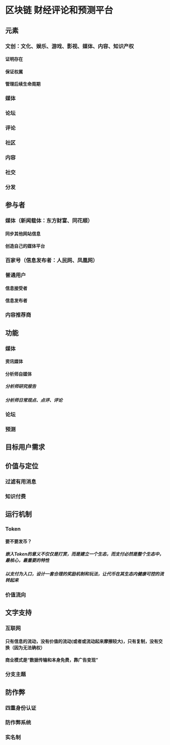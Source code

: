 # 区块链 财经评论和预测平台

## 元素

### 文创：文化、娱乐、游戏、影视、媒体、内容、知识产权

#### 证明存在

#### 保证权属

#### 管理后续生命周期

### 媒体

### 论坛

### 评论

### 社区

### 内容

### 社交

### 分发

## 参与者

### 媒体（新闻载体：东方财富、同花顺）

#### 同步其他网站信息

#### 创造自己的媒体平台

### 百家号（信息发布者：人民网、凤凰网）

### 普通用户

#### 信息接受者

#### 信息发布者

### 内容推荐商

## 功能

### 媒体

#### 资讯媒体

#### 分析师自媒体

##### 分析师研究报告

##### 分析师日常观点、点评、评论

### 论坛

### 预测

## 目标用户需求

## 价值与定位

### 过滤有用消息

### 知识付费

## 运行机制

### Token

#### 要不要发币？

##### 嵌入Token的意义不仅仅是打赏，而是建立一个生态，而支付必然是整个生态中，最核心，最重要的特性

##### 以支付为入口，设计一套合理的奖励机制和玩法，让代币在其生态内健康可控的流转起来

### 价值流向

## 文字支持

### 互联网

#### 只有信息的流动，没有价值的流动(或者或流动起来摩擦较大)，只有复制，没有交换（因为无法确权）

#### 商业模式是“数据传输和本身免费，靠广告变现”

### 分支主题

## 防作弊

### 四重身份认证

### 防作弊系统

### 实名制
